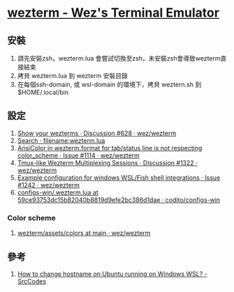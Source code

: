 # [wezterm - Wez's Terminal Emulator](https://wezfurlong.org/wezterm/index.html)
## 安裝
1. 請先安裝zsh，wezterm.lua 會嘗試切換至zsh，未安裝zsh會導致wezterm直接結束
2. 拷貝 wezterm.lua 到 wezterm 安裝目錄
3. 在每個ssh-domain, 或 wsl-domain 的環境下，拷貝 weztern.sh 到 $HOME/.local/bin

## 設定
1. [Show your wezterms · Discussion #628 · wez/wezterm](https://github.com/wez/wezterm/discussions/628)
2. [Search · filename:wezterm.lua](https://github.com/search?l=&q=filename%3Awezterm.lua&type=code)
3. [AnsiColor in wezterm.format for tab/status line is not respecting color_scheme · Issue #1114 · wez/wezterm](https://github.com/wez/wezterm/issues/1114)
4. [Tmux-like Wezterm Multiplexing Sessions · Discussion #1322 · wez/wezterm](https://github.com/wez/wezterm/discussions/1322)
5. [Example configuration for windows WSL/Fish shell integrations · Issue #1242 · wez/wezterm](https://github.com/wez/wezterm/issues/1242)
6. [configs-win/.wezterm.lua at 59ce93753dc15b82040b8819d9efe2bc386d1dae · codito/configs-win](https://github.com/codito/configs-win/blob/59ce93753dc15b82040b8819d9efe2bc386d1dae/.wezterm.lua#L155)

### Color scheme
1. [wezterm/assets/colors at main · wez/wezterm](https://github.com/wez/wezterm/tree/main/assets/colors)

## 參考
1. [How to change hostname on Ubuntu running on Windows WSL? - SrcCodes](https://www.srccodes.com/change-hostname-ubuntu-microsoft-windows-subsystem-for-linux-wsl-wsl2-wsl-conf-unable-resolve-hosts-name-service-not-known-list-running-shutdown-vm-srccodes/)
